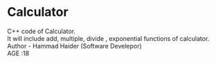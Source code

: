 # Calculator
C++ code of Calculator.
<br>
It will include add, multiple, divide , exponential functions of calculator.
<br>
Author - Hammad Haider (Software Develepor)
<br>
AGE :18
